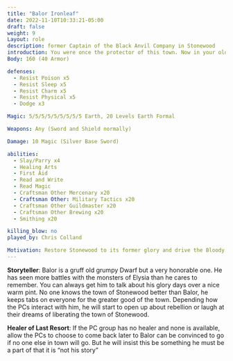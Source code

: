 ```yaml
---
title: "Balor Ironleaf"
date: 2022-11-10T10:33:21-05:00
draft: false
weight: 9
Layout: role
description: former Captain of the Black Anvil Company in Stonewood
introduction: You were once the protector of this town. Now in your olden age you are not the Dwarf you once were. Before you would have died before these filthy Bloody Fist scum plagued your walls. But your life has been hard since the occupation set in and the execution of the Black Anvil Company, more importantly the grim executions of you friends.
Body: 160 (40 Armor)

defenses: 
  - Resist Poison x5
  - Resist Sleep x5
  - Resist Charm x5
  - Resist Physical x5
  - Dodge x3

Magic: 5/5/5/5/5/5/5/5/5 Earth, 20 Levels Earth Formal

Weapons: Any (Sword and Shield normally)

Damage: 10 Magic (Silver Base Sword)

abilities: 
  - Slay/Parry x4
  - Healing Arts
  - First Aid
  - Read and Write
  - Read Magic
  - Craftsman Other Mercenary x20
  - Craftsman Other: Military Tactics x20
  - Craftsman Other Guildmaster x20
  - Craftsman Other Brewing x20
  - Smithing x20

killing_blow: no
played_by: Chris Colland

Motivation: Restore Stonewood to its former glory and drive the Bloody Fist into the Earth! Rebuilding the Guilds system of Stonewood to rebirth the Black Anvil Company
---
```


**Storyteller**: Balor is a gruff old grumpy Dwarf but a very honorable one. He has seen more battles with the monsters of Elysia than he cares to remember. You can always get him to talk about his glory days over a nice warm pint. No one knows the town of Stonewood better than Balor, he keeps tabs on everyone for the greater good of the town. Depending how the PCs interact with him, he will start to open up about rebellion or laugh at their dreams of liberating the town of Stonewood.

**Healer of Last Resort**: If the PC group has no healer and none is available, allow the PCs to choose to come back later to Balor can be convinced to go if no one else in town will go. But he will insist this be something he must be a part of that it is “not his story”
